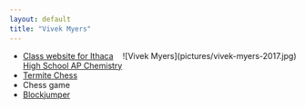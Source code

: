 ```yaml
---
layout: default
title: "Vivek Myers"
---
```

<div style="float: right">
![Vivek Myers](pictures/vivek-myers-2017.jpg)
</div>

- [Class website for Ithaca High School AP Chemistry](http://www.tuorichem.com)
- [Termite Chess](http://kbam.net/termite)
- Chess game
- [Blockjumper](https://vm0.neocities.org/block-jumper.html)

